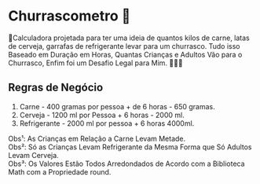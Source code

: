 # Churrascometro 🍖
📱Calculadora projetada para ter uma ideia de quantos kilos de carne, latas de cerveja, garrafas de refrigerante levar para um churrasco. Tudo isso Baseado em Duração em Horas, Quantas Crianças e Adultos Vão para o Churrasco, Enfim foi um Desafio Legal para Mim. 🚀🚀🚀

## Regras de Negócio

1. Carne - 400 gramas por pessoa + de 6 horas - 650 gramas.
2. Cerveja - 1200 ml por Pessoa + 6 horas - 2000 ml.
3. Refrigerante - 2000 ml por pessoa + 6 horas 4000ml.

Obs¹: As Crianças em Relação a Carne Levam Metade.<br />
Obs²: Só as Crianças Levam Refrigerante da Mesma Forma que Só Adultos Levam Cerveja.<br />
Obs³: Os Valores Estão Todos Arredondados de Acordo com a Biblioteca Math com a Propriedade round.<br />

